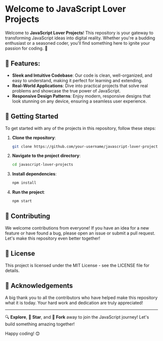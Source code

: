 # Welcome to JavaScript Lover Projects

Welcome to **JavaScript Lover Projects**! This repository is your gateway to transforming JavaScript ideas into digital reality. Whether you're a budding enthusiast or a seasoned coder, you'll find something here to ignite your passion for coding. 🚀

## 🌟 Features:
- **Sleek and Intuitive Codebase**: Our code is clean, well-organized, and easy to understand, making it perfect for learning and extending.
- **Real-World Applications**: Dive into practical projects that solve real problems and showcase the true power of JavaScript.
- **Responsive Design Patterns**: Enjoy modern, responsive designs that look stunning on any device, ensuring a seamless user experience.

## 🚀 Getting Started
To get started with any of the projects in this repository, follow these steps:
1. **Clone the repository**: 
    ```sh
    git clone https://github.com/your-username/javascript-lover-projects.git
    ```
2. **Navigate to the project directory**: 
    ```sh
    cd javascript-lover-projects
    ```
3. **Install dependencies**: 
    ```sh
    npm install
    ```
4. **Run the project**: 
    ```sh
    npm start
    ```

## 🤝 Contributing
We welcome contributions from everyone! If you have an idea for a new feature or have found a bug, please open an issue or submit a pull request. Let's make this repository even better together!


## 📜 License
This project is licensed under the MIT License - see the LICENSE file for details.

## 🙏 Acknowledgements
A big thank you to all the contributors who have helped make this repository what it is today. Your hard work and dedication are truly appreciated!

---

🔍 **Explore**, 🌟 **Star**, and 🍴 **Fork** away to join the JavaScript journey! Let's build something amazing together!

Happy coding! 😊
